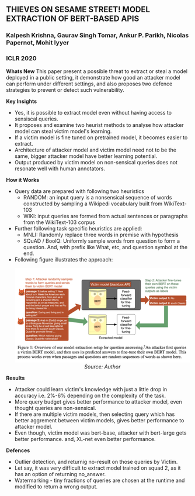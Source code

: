 ## THIEVES ON SESAME STREET! MODEL EXTRACTION OF BERT-BASED APIS
### Kalpesh Krishna, Gaurav Singh Tomar, Ankur P. Parikh, Nicolas Papernot, Mohit Iyyer
### ICLR 2020

**Whats New**
This paper present a possible threat to extract or steal a model deployed in a public setting, it demonstrate how good an attacker model can perform under different settings, and also proposes two defence strategies to prevent or detect such vulnerability.

**Key Insights**
* Yes, it is possible to extract model even without having access to sensiscal queries.
* It proposes and examine two heurist methods to analyse how attacker model can steal victim model's learning.
* If a victim model is fine tuned on pretrained model, it becomes easier to extract.
* Architecture of attacker model and victim model need not to be the same, bigger attacker model have better learning potential.
* Output produced by victim model on non-sensical queries does not resonate well with human annotators.

**How it Works**
* Query data are prepared with following two heuristics
    * RANDOM: an input query is a nonsensical sequence of words constructed by sampling a Wikipedi vocabulary built from WikiText-103
    * WIKI: input queries are formed from actual sentences or paragraphs from the WikiText-103 corpus
* Further following task specific heuristics are applied:
    * MNLI: Randomly replace three words in premise with hypothesis
    * SQuAD / BoolQ: Uniformly sample words from question to form a question.  And, with prefix like What, etc, and question symbol at the end.
* Following figure illustrates the approach:
    <p align="center">
    <img width=600 src="images/bert_extraction_illustration.png">
    <em>Source: Author</em>
    </p>

**Results**
* Attacker could learn victim's knowledge with just a little drop in accuracy i.e. 2%-6% depending on the complexity of the task.
* More query budget gives better performance to attacker model, even thought queries are non-sensical.
* If there are multiple victim models, then selecting query which has better aggrement between victim models, gives better performance to attacker model.
* Even though, victim model was bert-base, attacker with bert-large gets better performance. and, XL-net even better performance.

**Defences**
* Outlier detection, and returnig no-result on those queries by Victim.
* Let say, it was very difficult to extract model trained on squad 2, as it has an option of returning no_answer.
* Watermarking - tiny fractions of queries are chosen at the runtime and modified to return a wrong output.